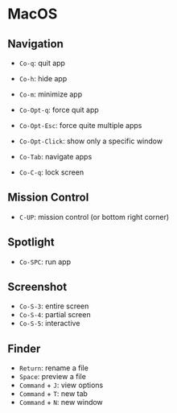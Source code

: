 # MacOS

## Navigation

- `Co-q`: quit app
- `Co-h`: hide app
- `Co-m`: minimize app

- `Co-Opt-q`: force quit app
- `Co-Opt-Esc`: force quite multiple apps
- `Co-Opt-Click`: show only a specific window

- `Co-Tab`: navigate apps

- `Co-C-q`: lock screen

## Mission Control

- `C-UP`: mission control (or bottom right corner)

## Spotlight

- `Co-SPC`: run app

## Screenshot

- `Co-S-3`: entire screen
- `Co-S-4`: partial screen
- `Co-S-5`: interactive

## Finder

- `Return`: rename a file
- `Space`: preview a file
- `Command` + `J`: view options
- `Command` + `T`: new tab
- `Command` + `N`: new window
